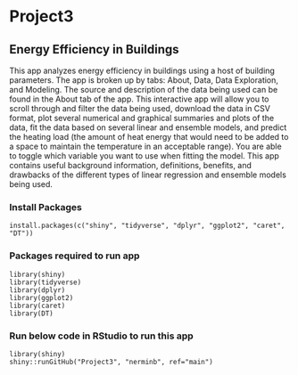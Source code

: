 # Project3

## Energy Efficiency in Buildings

This app analyzes energy efficiency in buildings using a host of building parameters. The app is broken up by tabs: About, Data, Data Exploration, and Modeling. The source and description of the data being used can be found in the About tab of the app. This interactive app will allow you to scroll through and filter the data being used, download the data in CSV format, plot several numerical and graphical summaries and plots of the data, fit the data based on several linear and ensemble models, and predict the heating load (the amount of heat energy that would need to be added to a space to maintain the temperature in an acceptable range). You are able to toggle which variable you want to use when fitting the model. This app contains useful background information, definitions, benefits, and drawbacks of the different types of linear regression and ensemble models being used.

### Install Packages

```{r}
install.packages(c("shiny", "tidyverse", "dplyr", "ggplot2", "caret", "DT"))
```

### Packages required to run app

```{r}
library(shiny)
library(tidyverse)
library(dplyr)
library(ggplot2)
library(caret)
library(DT)
```

### Run below code in RStudio to run this app

```{r}
library(shiny)
shiny::runGitHub("Project3", "nerminb", ref="main")
```
